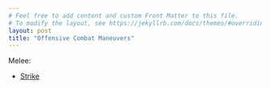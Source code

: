 ```yaml
---
# Feel free to add content and custom Front Matter to this file.
# To modify the layout, see https://jekyllrb.com/docs/themes/#overriding-theme-defaults
layout: post 
title: "Offensive Combat Maneuvers"
---
```

Melee:
* [Strike](melee/strike.html)
